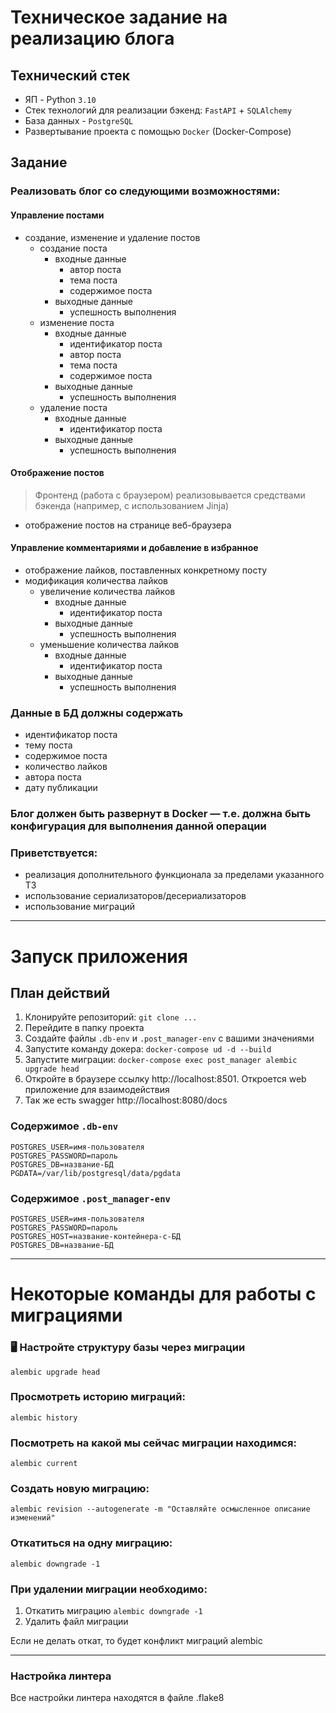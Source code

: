 # Техническое задание на реализацию блога

## Технический стек

- ЯП - Python `3.10`
- Стек технологий для реализации бэкенд: `FastAPI` + `SQLAlchemy`  
- База данных - `PostgreSQL`
- Развертывание проекта с помощью `Docker` (Docker-Compose)

## Задание

### Реализовать блог со следующими возможностями:

#### Управление постами

- создание, изменение и удаление постов
    - создание поста
        - входные данные
            - автор поста
            - тема поста
            - содержимое поста
        - выходные данные
            - успешность выполнения
    - изменение поста
        - входные данные
            - идентификатор поста
            - автор поста
            - тема поста
            - содержимое поста
        - выходные данные
            - успешность выполнения
    - удаление поста
        - входные данные
            - идентификатор поста
        - выходные данные
            - успешность выполнения

#### Отображение постов

> Фронтенд (работа с браузером) реализовывается средствами бэкенда (например, с использованием Jinja)

- отображение постов на странице веб-браузера

#### Управление комментариями и добавление в избранное

- отображение лайков, поставленных конкретному посту
- модификация количества лайков
    - увеличение количества лайков
        - входные данные
            - идентификатор поста
        - выходные данные
            - успешность выполнения
    - уменьшение количества лайков
        - входные данные
            - идентификатор поста
        - выходные данные
            - успешность выполнения

### Данные в БД должны содержать

- идентификатор поста
- тему поста
- содержимое поста
- количество лайков
- автора поста
- дату публикации

### Блог должен быть развернут в Docker — т.е. должна быть конфигурация для выполнения данной операции

### Приветствуется:

- реализация дополнительного функционала за пределами указанного ТЗ
- использование сериализаторов/десериализаторов
- использование миграций

---

# Запуск приложения

## План действий

1. Клонируйте репозиторий: `git clone ...`
2. Перейдите в папку проекта
3. Создайте файлы `.db-env` и `.post_manager-env` с вашими значениями
4. Запустите команду докера: `docker-compose ud -d --build`
5. Запустите миграции: `docker-compose exec post_manager alembic upgrade head`
6. Откройте в браузере ссылку http://localhost:8501. Откроется web приложение для взаимодействия
7. Так же есть swagger http://localhost:8080/docs

### Содержимое `.db-env`

```dotenv
POSTGRES_USER=имя-пользователя
POSTGRES_PASSWORD=пароль
POSTGRES_DB=название-БД
PGDATA=/var/lib/postgresql/data/pgdata
```

### Содержимое `.post_manager-env`

```dotenv
POSTGRES_USER=имя-пользователя
POSTGRES_PASSWORD=пароль
POSTGRES_HOST=название-контейнера-с-БД
POSTGRES_DB=название-БД
```

---

# Некоторые команды для работы с миграциями

### :desktop_computer: Настройте структуру базы через миграции

```commandline
alembic upgrade head
```

### Просмотреть историю миграций:

```commandline
alembic history
```

### Посмотреть на какой мы сейчас миграции находимся:

```commandline
alembic current
```

### Создать новую миграцию:

```commandline
alembic revision --autogenerate -m "Оставляйте осмысленное описание изменений"  
```

### Откатиться на одну миграцию:

```commandline
alembic downgrade -1
```

### При удалении миграции необходимо:

1. Откатить миграцию `alembic downgrade -1`
2. Удалить файл миграции

Если не делать откат, то будет конфликт миграций alembic

---

### Настройка линтера

Все настройки линтера находятся в файле .flake8